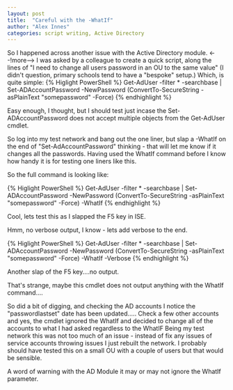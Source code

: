 ```yaml
---
layout: post
title:  "Careful with the -WhatIf"
author: "Alex Innes"
categories: script writing, Active Directory
---
```


So I happened across another issue with the Active Directory module.
<--!more--> 
I was asked by a colleague to create a quick script, along the lines of "I need to change all users password in an OU to the same value" (I didn't question, primary schools tend to have a "bespoke" setup.) 
Which, is quite simple:
{% Higlight PowerShell %}
Get-AdUser -filter * -searchbase <whatever the OU was> | Set-ADAccountPassword -NewPassword (ConvertTo-SecureString -asPlainText "somepassword" -Force) 
{% endhighlight %}

Easy enough, I thought, but I should test just incase the Set-ADAccountPassword does not accept multiple objects from the Get-AdUser cmdlet.

So log into my test network and bang out the one liner, but slap a -WhatIf on the end of "Set-AdAccountPassword" thinking - that will let me know if it changes all the passwords. Having used the WhatIf command before I know
how handy it is for testing one liners like this.

So the full command is looking like:

{% Higlight PowerShell %}
Get-AdUser -filter * -searchbase <whatever the OU was> | Set-ADAccountPassword -NewPassword (ConvertTo-SecureString -asPlainText "somepassword" -Force) -WhatIf
{% endhighlight %}

Cool, lets test this as I slapped the F5 key in ISE.

Hmm, no verbose output, I know - lets add verbose to the end.

{% Higlight PowerShell %}
Get-AdUser -filter * -searchbase <whatever the OU was> | Set-ADAccountPassword -NewPassword (ConvertTo-SecureString -asPlainText "somepassword" -Force) -WhatIf -Verbose
{% endhighlight %}


Another slap of the F5 key....no output.

That's strange, maybe this cmdlet does not output anything with the WhatIf command....

So did a bit of digging, and checking the AD accounts I notice the "passwordlastset" date has been updated.....
Check a few other accounts and yes, the cmdlet ignored the WhatIf and decided to change all of the accounts to what I had asked regardless to the WhatIF
Being my test network this was not too much of an issue - instead of fix any issues of service accounts throwing issues I just rebuilt the network.
I probably should have tested this on a small OU with a couple of users but that would be sensible.

A word of warning with the AD Module it may or may not ignore the WhatIf parameter.
